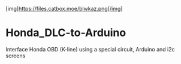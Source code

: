 [img]https://files.catbox.moe/blwkaz.png[/img]

# Honda_DLC-to-Arduino
Interface Honda OBD (K-line) using a special circuit, Arduino and i2c screens
